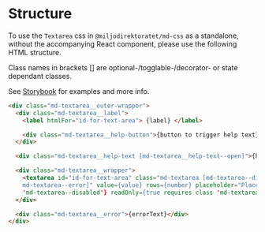 # Structure

To use the `Textarea` css in `@miljodirektoratet/md-css` as a standalone, without the accompanying React component, please use the following HTML structure.

Class names in brackets [] are optional-/togglable-/decorator- or state dependant classes.

See [Storybook](https://miljodir.github.io/md-components) for examples and more info.

```html
<div class="md-textarea__outer-wrapper">
  <div class="md-textarea__label">
    <label htmlFor="id-for-text-area"> {label} </label>

    <div class="md-textarea__help-button">{button to trigger help text}</div>
  </div>

  <div class="md-textarea__help-text [md-textarea__help-text--open]">{helpText}</div>

  <div class="md-textarea__wrapper">
    <textarea id="id-for-text-area" class="md-textarea [md-textarea--disabled, md-textarea--readonly,
    md-textarea--error]" value={value} rows={number} placeholder="Placeholder text" disabled={true requires class
    'md-textarea--disabled'} readOnly={true requires class 'md-textarea--readonly'} ... />
  </div>

  <div class="md-textarea__error">{errorText}</div>
</div>
```
